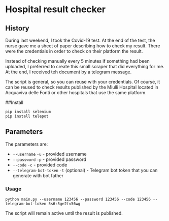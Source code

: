# Hospital result checker

## History
During last weekend, I took the Covid-19 test. At the end of the test, the nurse gave me a sheet of paper describing how
to check my result. There were the credentials in order to check on their platform the result.

Instead of checking manually every 5 minutes if something had been uploaded, I preferred to create this small scraper
that did everything for me. At the end, I received teh document by a telegram message.

The script is general, so you can reuse with your credentials.
Of course, it can be reused to check results published by the Miulli Hospital located in Acquaviva delle Fonti 
or other hospitals that use the same platform.

##Install 
```shell
pip install selenium
pip install telepot
```

## Parameters
The parameters are:

- `--username` `-u` - provided username
- `--password` `-p` - provided password
- `--code` `-c` - provided code 
- `--telegram-bot-token` `-t` (optional) - Telegram bot token that you can generate with bot father

### Usage
```shell
python main.py --username 123456 --password 123456 --code 123456 --telegram-bot-token 5s6r5ge2fv56wg
```

The script will remain active until the result is published.
